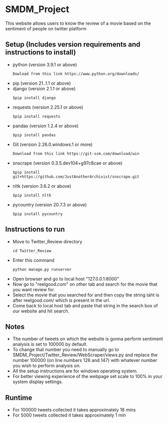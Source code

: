 # SMDM_Project
This website allows users to know the review of a movie based on the sentiment of people on twitter platform

## Setup (Includes version requirements and instructions to install)
* python (version 3.9.1 or above) 
  ```
  Dowload from this link https://www.python.org/downloads/
  ```
* pip (version 21..1.1 or above)
* django (version 2.1.1 or above) 
  ```
  $pip install django
  ```
* requests (version 2.25.1 or above) 
  ```
  $pip install requests
  ```
* pandas (version 1.2.4 or above) 
  ```
  $pip install pandas
  ```
* Git (version 2.26.0.windows.1 or more)
  ```
  Download from this link https://git-scm.com/download/win
  ```
* snscrape (version 0.3.5.dev104+g97c8cae or above) 
  ```
  $pip install git+https://github.com/JustAnotherArchivist/snscrape.git
  ```
* nltk (version 3.6.2 or above) 
  ```
  $pip install nltk
  ```
* pycountry (version 20.7.3 or above) 
  ```
  $pip install pycountry
  ```
  
## Instructions to run
* Move to Twitter_Review directory
  ```
  cd Twitter_Review
  ```
* Enter this command
  ```
  python manage.py runserver
  ```
* Open browser and go to local host "127.0.0.1:8000"
* Now go to "reelgood.com" on other tab and search for the movie that you want review for.
* Select the movie that you searched for and then copy the string taht is after reelgood.com/ which is present in the url.
* Come back to local host tab and paste that string in the search box of our website and hit search.

## Notes
* The number of tweets on which the website is gonna perform sentiment analysis is set to 100000 by default.
* To change that number you need to manually go to SMDM_Project/Twitter_Review/WebScraper/views.py and replace the number 100000 (on line numbers 126 and 147) with whatever number you wish to perform analysis on.
* All the setup instructions are for windows operating system.
* For better viewing experience of the webpage set scale to 100% in your system display settings.

## Runtime
* For 100000 tweets collected it takes approximately 18 mins
* For 5000 tweets collected it takes approximately 1 min
